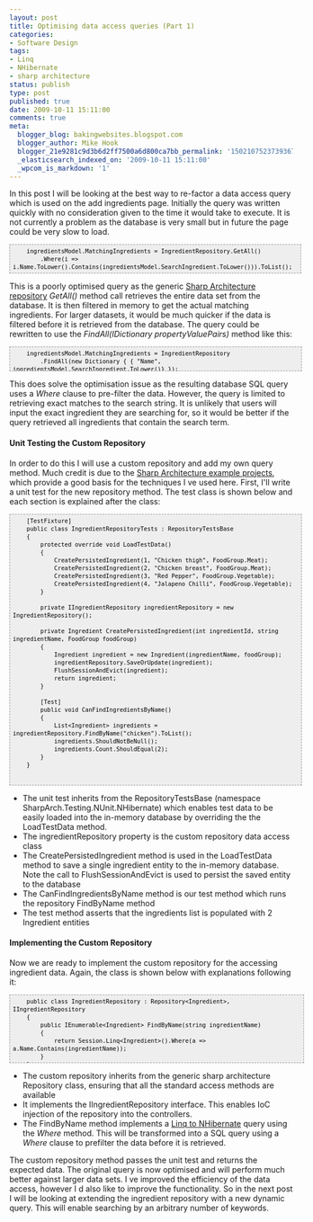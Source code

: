 ```yaml
---
layout: post
title: Optimising data access queries (Part 1)
categories:
- Software Design
tags:
- Linq
- NHibernate
- sharp architecture
status: publish
type: post
published: true
date: 2009-10-11 15:11:00
comments: true
meta:
  blogger_blog: bakingwebsites.blogspot.com
  blogger_author: Mike Hook
  blogger_21e9281c9d3b6d2ff7500a6d800ca7bb_permalink: '1502107523739367246'
  _elasticsearch_indexed_on: '2009-10-11 15:11:00'
  _wpcom_is_markdown: '1'
---
```

In this post I will be looking at the best way to re-factor a data access query which is used on the add ingredients page. Initially the query was written quickly with no consideration given to the time it would take to execute. It is not currently a problem as the database is very small but in future the page could be very slow to load.<br />

<pre style="background-color:#eeeeee;border:1px dashed rgb(153,153,153);color:black;font-family:andale mono, lucida console, monaco, fixed, monospace;font-size:12px;height:40px;line-height:14px;overflow:auto;width:100.55%;padding:5px;"><code>    ingredientsModel.MatchingIngredients = IngredientRepository.GetAll()
        .Where(i =&gt; i.Name.ToLower().Contains(ingredientsModel.SearchIngredient.ToLower())).ToList();
</code></pre>

This is a poorly optimised query as the generic <a href="http://wiki.sharparchitecture.net/ClassLibraries.ashx#SharpArchData_2">Sharp Architecture repository</a> <i>GetAll()</i> method call retrieves the entire data set from the database. It is then filtered in memory to get the actual matching ingredients. For larger datasets, it would be much quicker if the data is filtered before it is retrieved from the database. The query could be rewritten to use the <i>FindAll(IDictionary propertyValuePairs)</i> method like this:<br />

<pre style="background-color:#eeeeee;border:1px dashed rgb(153,153,153);color:black;font-family:andale mono, lucida console, monaco, fixed, monospace;font-size:12px;height:32px;line-height:14px;overflow:auto;width:100.72%;padding:5px;"><code>    ingredientsModel.MatchingIngredients = IngredientRepository
        .FindAll(new Dictionary { { "Name", ingredientsModel.SearchIngredient.ToLower()} });</code></pre>

This does solve the optimisation issue as the resulting database SQL query uses a <i>Where</i> clause to pre-filter the data. However, the query is limited to retrieving exact matches to the search string. It is unlikely that users will input the exact ingredient they are searching for, so it would be better if the query retrieved all ingredients that contain the search term. <br />

<h4>
Unit Testing the Custom Repository</h4>

In order to do this I will use a custom repository and add my own query method. Much credit is due to the <a href="http://wiki.sharparchitecture.net/SettingUpNorthwind.ashx">Sharp Architecture example projects</a>, which provide a good basis for the techniques I   ve used here. First, I'll write a unit test for the new repository method. The test class is shown below and each section is explained after the class: <br />

<pre style="background-color:#eeeeee;border:1px dashed rgb(153,153,153);color:black;font-family:andale mono, lucida console, monaco, fixed, monospace;font-size:12px;height:471px;line-height:14px;overflow:auto;width:100.88%;padding:5px;"><code>    [TestFixture]
    public class IngredientRepositoryTests : RepositoryTestsBase
    {
        protected override void LoadTestData()
        {
            CreatePersistedIngredient(1, "Chicken thigh", FoodGroup.Meat);
            CreatePersistedIngredient(2, "Chicken breast", FoodGroup.Meat);
            CreatePersistedIngredient(3, "Red Pepper", FoodGroup.Vegetable);
            CreatePersistedIngredient(4, "Jalapeno Chilli", FoodGroup.Vegetable);
        }

        private IIngredientRepository ingredientRepository = new IngredientRepository();

        private Ingredient CreatePersistedIngredient(int ingredientId, string ingredientName, FoodGroup foodGroup)
        {
            Ingredient ingredient = new Ingredient(ingredientName, foodGroup);
            ingredientRepository.SaveOrUpdate(ingredient);
            FlushSessionAndEvict(ingredient);
            return ingredient;
        }

        [Test]
        public void CanFindIngredientsByName()
        {
            List&lt;Ingredient&gt; ingredients = ingredientRepository.FindByName("chicken").ToList();
            ingredients.ShouldNotBeNull();
            ingredients.Count.ShouldEqual(2);
        }
    }
</code></pre>

<ul>
<li>The unit test inherits from the RepositoryTestsBase (namespace SharpArch.Testing.NUnit.NHibernate) which enables test data to be easily loaded into the in-memory database by overriding the the LoadTestData method. </li>
<li>The ingredientRepository property is the custom repository data access class </li>
<li>The CreatePersistedIngredient method is used in the LoadTestData method to save a single ingredient entity to the in-memory database. Note the call to FlushSessionAndEvict is used to persist the saved entity to the database </li>
<li>The CanFindIngredientsByName method is our test method which runs the repository FindByName method&nbsp; </li>
<li>The test method asserts that the ingredients list is populated with 2 Ingredient entities </li>
</ul>

<h4>
Implementing the Custom Repository </h4>

Now we are ready to implement the custom repository for the accessing ingredient data. Again, the class is shown below with explanations following it: <br />

<pre style="background-color:#eeeeee;border:1px dashed rgb(153,153,153);color:black;font-family:andale mono, lucida console, monaco, fixed, monospace;font-size:12px;height:110px;line-height:14px;overflow:auto;width:101.54%;padding:5px;"><code>    public class IngredientRepository : Repository&lt;Ingredient&gt;, IIngredientRepository
    {        
        public IEnumerable&lt;Ingredient&gt; FindByName(string ingredientName)
        {
            return Session.Linq&lt;Ingredient&gt;().Where(a =&gt; a.Name.Contains(ingredientName));
        }
    }
</code></pre>

<ul>
<li>The custom repository inherits from the generic sharp architecture Repository class, ensuring that all the standard access methods are available </li>
<li>It implements the IIngredientRepository interface. This enables IoC injection of the repository into the controllers. </li>
<li>The FindByName method implements a <a href="http://nhforge.org/">Linq to NHibernate</a> query using the <i>Where</i> method. This will be transformed into a SQL query using a <i>Where</i> clause to prefilter the data before it is retrieved. </li>
</ul>

The custom repository method passes the unit test and returns the expected data. The original query is now optimised and will perform much better against larger data sets. I   ve improved the efficiency of the data access, however I   d also like to improve the functionality. So in the next post I will be looking at extending the ingredient repository with a new dynamic query. This will enable searching by an arbitrary number of keywords.<br />
